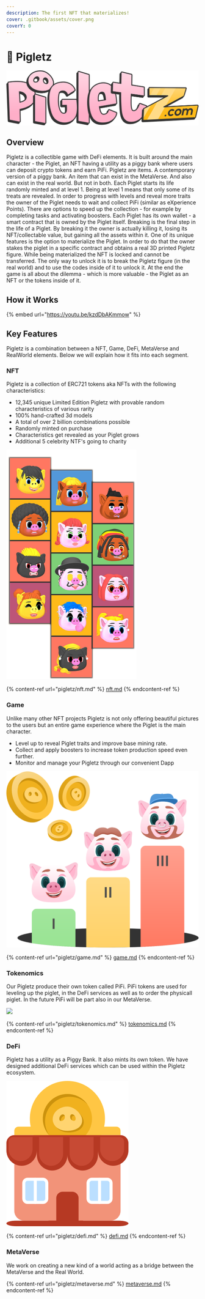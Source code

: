 ```yaml
---
description: The first NFT that materializes!
cover: .gitbook/assets/cover.png
coverY: 0
---
```


# 🐷 Pigletz

![](.gitbook/assets/pigletz-logo.png)

## Overview

Pigletz is a collectible game with DeFi elements. It is built around the main character - the Piglet, an NFT having a utility as a piggy bank where users can deposit crypto tokens and earn PiFi. Pigletz are items. A contemporary version of a piggy bank. An item that can exist in the MetaVerse. And also can exist in the real world. But not in both. Each Piglet starts its life randomly minted and at level 1. Being at level 1 means that only some of its treats are revealed. In order to progress with levels and reveal more traits the owner of the Piglet needs to wait and collect PiFi (similar as eXperience Points). There are options to speed up the collection - for example by completing tasks and activating boosters. Each Piglet has its own wallet - a smart contract that is owned by the Piglet itself. Breaking is the final step in the life of a Piglet. By breaking it the owner is actually killing it, losing its NFT/collectable value, but gaining all the assets within it. One of its unique features is the option to materialize the Piglet. In order to do that the owner stakes the piglet in a specific contract and obtains a real 3D printed Pigletz figure. While being materialized the NFT is locked and cannot be transferred. The only way to unlock it is to break the Pigletz figure (in the real world) and to use the codes inside of it to unlock it. At the end the game is all about the dilemma - which is more valuable - the Piglet as an NFT or the tokens inside of it.

## How it Works

{% embed url="https://youtu.be/kzdDbAKmmow" %}

## Key Features

Pigletz is a combination between a NFT, Game, DeFi, MetaVerse and RealWorld elements. Below we will explain how it fits into each segment.&#x20;

### NFT

Pigletz is a collection of ERC721 tokens aka NFTs with the following characteristics:

* 12,345 unique Limited Edition Pigletz with provable random characteristics of various rarity
* 100% hand-crafted 3d models
* A total of over 2 billion combinations possible
* Randomly minted on purchase
* Characteristics get revealed as your Piglet grows
* Additional 5 celebrity NTF's going to charity

![](.gitbook/assets/nft.png)

{% content-ref url="pigletz/nft.md" %}
[nft.md](pigletz/nft.md)
{% endcontent-ref %}

### Game

Unlike many other NFT projects Pigletz is not only offering beautiful pictures to the users but an entire game experience where the Piglet is the main character.&#x20;

* Level up to reveal Piglet traits and improve base mining rate.
* Collect and apply boosters to increase token production speed even further.
* Monitor and manage your Pigletz through our convenient Dapp

![](.gitbook/assets/levels.svg)

{% content-ref url="pigletz/game.md" %}
[game.md](pigletz/game.md)
{% endcontent-ref %}

### Tokenomics

Our Pigletz produce their own token called PiFi. PiFi tokens are used for leveling up the piglet, in the DeFi services as well as to order the physicall piglet. In the future PiFi will be part also in our MetaVerse.

![](broken-reference)

{% content-ref url="pigletz/tokenomics.md" %}
[tokenomics.md](pigletz/tokenomics.md)
{% endcontent-ref %}

### DeFi

Pigletz has a utility as a Piggy Bank. It also mints its own token. We have designed additional DeFi services which can be used within the Pigletz ecosystem.

![](.gitbook/assets/defi-lending.svg)

{% content-ref url="pigletz/defi.md" %}
[defi.md](pigletz/defi.md)
{% endcontent-ref %}

### MetaVerse

We work on creating a new kind of a world acting as a bridge between the MetaVerse and the Real World.&#x20;

{% content-ref url="pigletz/metaverse.md" %}
[metaverse.md](pigletz/metaverse.md)
{% endcontent-ref %}
